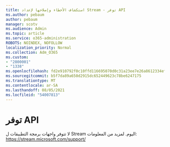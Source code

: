 ```yaml
---
title: استكشاف الأخطاء وإصلاحها لإعداد Stream - توفر API
ms.author: pebaum
author: pebaum
manager: scotv
ms.audience: Admin
ms.topic: article
ms.service: o365-administration
ROBOTS: NOINDEX, NOFOLLOW
localization_priority: Normal
ms.collection: Adm_O365
ms.custom:
- "2800001"
- "1338"
ms.openlocfilehash: fd2e910792f0c10ffd116695070d0c31a23ee7e26a8612334ef5d520d4a2b544
ms.sourcegitcommit: b5f7da89a650d2915dc652449623c78be6247175
ms.translationtype: MT
ms.contentlocale: ar-SA
ms.lasthandoff: 08/05/2021
ms.locfileid: "54007813"
---
```

# <a name="api-availability"></a>توفر API

لا تتوفر واجهات برمجة التطبيقات ل Stream اليوم.
لمزيد من المعلومات: https://stream.microsoft.com/support/